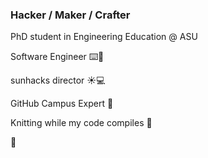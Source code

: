 ### Hacker / Maker / Crafter

<!--
**HalcyonAura/HalcyonAura** is a ✨ _special_ ✨ repository because its `README.md` (this file) appears on your GitHub profile.

Here are some ideas to get you started:

- 🔭 I’m currently working on ...
- 🌱 I’m currently learning ...
- 👯 I’m looking to collaborate on ...
- 🤔 I’m looking for help with ...
- 💬 Ask me about ...
- 📫 How to reach me: ...
- 😄 Pronouns: ...
- ⚡ Fun fact: ...
-->

PhD student in Engineering Education @ ASU

Software Engineer ⌨️🐒 

sunhacks director ☀️💻 

GitHub Campus Expert 💖 

Knitting while my code compiles 🔌

💜
